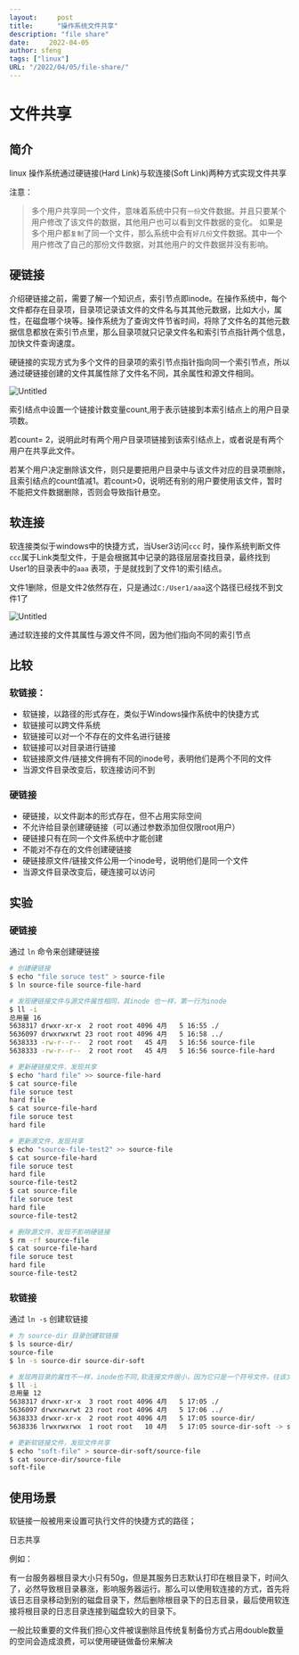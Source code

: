 ```yaml
---
layout:     post
title:      "操作系统文件共享"
description: "file share"
date:     2022-04-05
author: sfeng
tags: ["linux"]
URL: "/2022/04/05/file-share/"
---
```

# 文件共享

## 简介

linux 操作系统通过硬链接(Hard Link)与软连接(Soft Link)两种方式实现文件共享

注意：

> 多个用户共享同一个文件，意味着系统中只有`一份`文件数据。并且只要某个用户修改了该文件的数据，其他用户也可以看到文件数据的变化。                                                                            如果是多个用户都`复制`了同一个文件，那么系统中会有`好几份`文件数据。其中一个用户修改了自己的那份文件数据，对其他用户的文件数据并没有影响。
> 

## 硬链接

介绍硬链接之前，需要了解一个知识点，索引节点即inode。在操作系统中，每个文件都存在目录项，目录项记录该文件的文件名与其其他元数据，比如大小，属性，在磁盘哪个块等。操作系统为了查询文件节省时间，将除了文件名的其他元数据信息都放在索引节点里，那么目录项就只记录文件名和索引节点指针两个信息，加快文件查询速度。

硬链接的实现方式为多个文件的目录项的索引节点指针指向同一个索引节点，所以通过硬链接创建的文件其属性除了文件名不同，其余属性和源文件相同。

![Untitled](/img/file-share-hard.png)

索引结点中设置一个链接计数变量count,用于表示链接到本索引结点上的用户目录项数。

若count= 2，说明此时有两个用户目录项链接到该索引结点上，或者说是有两个用户在共享此文件。

若某个用户决定删除该文件，则只是要把用户目录中与该文件对应的目录项删除，且索引结点的count值减1。若count>0，说明还有别的用户要使用该文件，暂时不能把文件数据删除，否则会导致指针悬空。

## 软连接

软连接类似于windows中的快捷方式，当User3访问`ccc` 时，操作系统判断文件`ccc`属于Link类型文件，于是会根据其中记录的路径层层查找目录，最终找到User1的目录表中的`aaa` 表项，于是就找到了文件1的索引结点。

文件1删除，但是文件2依然存在，只是通过`C:/User1/aaa`这个路径已经找不到文件1了

![Untitled](/img/file-share-soft.png)

通过软连接的文件其属性与源文件不同，因为他们指向不同的索引节点

## 比较

### 软链接：

- 软链接，以路径的形式存在，类似于Windows操作系统中的快捷方式
- 软链接可以跨文件系统
- 软链接可以对一个不存在的文件名进行链接
- 软链接可以对目录进行链接
- 软链接原文件/链接文件拥有不同的inode号，表明他们是两个不同的文件
- 当源文件目录改变后，软连接访问不到

### 硬链接

- 硬链接，以文件副本的形式存在，但不占用实际空间
- 不允许给目录创建硬链接（可以通过参数添加但仅限root用户）
- 硬链接只有在同一个文件系统中才能创建
- 不能对不存在的文件创建硬链接
- 硬链接原文件/链接文件公用一个inode号，说明他们是同一个文件
- 当源文件目录改变后，硬连接可以访问

## 实验

### 硬链接

通过 `ln` 命令来创建硬链接

```bash
# 创建硬链接
$ echo "file soruce test" > source-file
$ ln source-file source-file-hard

# 发现硬链接文件与源文件属性相同，其inode 也一样，第一行为inode
$ ll -i 
总用量 16
5638317 drwxr-xr-x  2 root root 4096 4月   5 16:55 ./
5636097 drwxrwxrwt 23 root root 4096 4月   5 16:58 ../
5638333 -rw-r--r--  2 root root   45 4月   5 16:56 source-file
5638333 -rw-r--r--  2 root root   45 4月   5 16:56 source-file-hard

# 更新硬链接文件，发现共享
$ echo "hard file" >> source-file-hard 
$ cat source-file
file soruce test
hard file
$ cat source-file-hard 
file soruce test
hard file

# 更新源文件，发现共享
$ echo "source-file-test2" >> source-file
$ cat source-file-hard 
file soruce test
hard file
source-file-test2
$ cat source-file
file soruce test
hard file
source-file-test2

# 删除源文件，发现不影响硬链接
$ rm -rf source-file
$ cat source-file-hard 
file soruce test
hard file
source-file-test2
```

### 软链接

通过 `ln -s` 创建软链接

```bash
# 为 source-dir 目录创建软链接
$ ls source-dir/
source-file
$ ln -s source-dir source-dir-soft

# 发现两目录的属性不一样，inode也不同,软连接文件很小，因为它只是一个符号文件，往该文件写入类容，都会存入源文件。
$ ll -i
总用量 12
5638317 drwxr-xr-x  3 root root 4096 4月   5 17:05 ./
5636097 drwxrwxrwt 23 root root 4096 4月   5 17:06 ../
5638333 drwxr-xr-x  2 root root 4096 4月   5 17:05 source-dir/
5638336 lrwxrwxrwx  1 root root   10 4月   5 17:05 source-dir-soft -> source-dir/

# 更新软链接文件，发现文件共享
$ echo "soft-file" > source-dir-soft/source-file 
$ cat source-dir/source-file 
soft-file
```

## 使用场景

软链接一般被用来设置可执行文件的快捷方式的路径；

日志共享

例如：

有一台服务器根目录大小只有50g，但是其服务日志默认打印在根目录下，时间久了，必然导致根目录暴涨，影响服务器运行。那么可以使用软连接的方式，首先将该日志目录移动到别的磁盘目录下，然后删除根目录下的日志目录，最后使用软连接将根目录的日志目录连接到磁盘较大的目录下。

一般比较重要的文件我们担心文件被误删除且传统复制备份方式占用double数量的空间会造成浪费，可以使用硬链做备份来解决